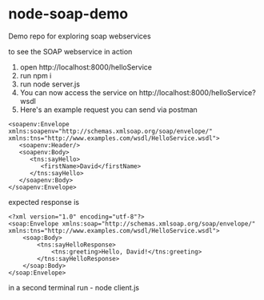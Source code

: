 # node-soap-demo
Demo repo for exploring soap webservices

to see the SOAP webservice in action

1. open http://localhost:8000/helloService
1. run npm i
2. run node server.js
3. You can now access the service on http://localhost:8000/helloService?wsdl
4. Here's an example request you can send via postman
```
<soapenv:Envelope xmlns:soapenv="http://schemas.xmlsoap.org/soap/envelope/" xmlns:tns="http://www.examples.com/wsdl/HelloService.wsdl">
   <soapenv:Header/>
   <soapenv:Body>
      <tns:sayHello>
         <firstName>David</firstName>
      </tns:sayHello>
   </soapenv:Body>
</soapenv:Envelope>
```
expected response is

```
<?xml version="1.0" encoding="utf-8"?>
<soap:Envelope xmlns:soap="http://schemas.xmlsoap.org/soap/envelope/"  xmlns:tns="http://www.examples.com/wsdl/HelloService.wsdl">
    <soap:Body>
        <tns:sayHelloResponse>
            <tns:greeting>Hello, David!</tns:greeting>
        </tns:sayHelloResponse>
    </soap:Body>
</soap:Envelope>
```

in a second terminal run - node client.js
